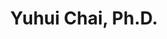 ---
title: "Yuhui Chai, Ph.D."
presenter_id: yuhui_chai
permalink: /member_full_presentations/yuhui_chai
layout: member_all_presentations
---
